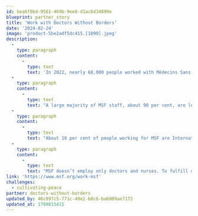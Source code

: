 ```yaml
---
id: bea6f0bd-9561-469b-9ee8-d1ac6d34899e
blueprint: partner_story
title: 'Work with Doctors Without Borders'
date: '2024-02-24'
image: 'product-5be2adf5dc415.[1090].jpeg'
description:
  -
    type: paragraph
    content:
      -
        type: text
        text: 'In 2022, nearly 68,000 people worked with Médecins Sans Frontières and contributed to giving lifesaving medical assistance to people who would otherwise be denied access to healthcare, clean water and shelter.'
  -
    type: paragraph
    content:
      -
        type: text
        text: "A large majority of MSF staff, about 90 per cent, are locally hired in their country of residence, working for MSF assistance programmes in proximity with the people and communities we support, or in MSF offices around the world. \_"
  -
    type: paragraph
    content:
      -
        type: text
        text: "About 10 per cent of people working for MSF are Internationally Mobile Staff, specialists or senior managers hired on fixed-term contracts to carry out assignments in countries of intervention. \_"
  -
    type: paragraph
    content:
      -
        type: text
        text: "MSF doesn’t employ only doctors and nurses. To fulfill our social mission, we recruit employees from a large range of professions in the medical, finance, logistics, IT, administration, human resources, and communications fields, and in other areas. \_"
link: 'https://www.msf.org/work-msf'
challenges:
  - cultivating-peace
partner: doctors-without-borders
updated_by: 46c097c5-771c-49e2-b8c6-ba6009ae7172
updated_at: 1708815415
---
```

